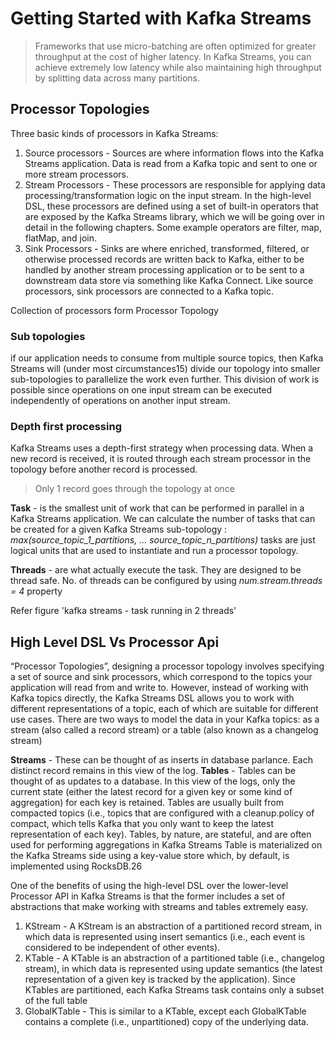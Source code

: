 # Getting Started with Kafka Streams

> Frameworks that use micro-batching are often optimized for greater throughput at the cost of higher latency. In Kafka Streams, you can achieve extremely low latency while also maintaining high throughput by splitting data across many partitions.

## Processor Topologies
Three basic kinds of processors in Kafka Streams:
1. Source processors - Sources are where information flows into the Kafka Streams application. Data is read from a Kafka topic and sent to 
one or more stream processors.
2. Stream Processors - These processors are responsible for applying data processing/transformation logic on the input stream. In the 
high-level DSL, these processors are defined using a set of built-in operators that are exposed by the Kafka Streams library, which we 
will be going over in detail in the following chapters. Some example operators are filter, map, flatMap, and join.
3. Sink Processors - Sinks are where enriched, transformed, filtered, or otherwise processed records are written back to Kafka, either to 
be handled by another stream processing application or to be sent to a downstream data store via something like Kafka Connect. Like 
source processors, sink processors are connected to a Kafka topic.

Collection of processors form Processor Topology

### Sub topologies
if our application needs to consume from multiple source topics, then Kafka Streams will (under most circumstances15) divide our topology 
into smaller sub-topologies to parallelize the work even further. This division of work is possible since operations on one input stream 
can be executed independently of operations on another input stream.

### Depth first processing
Kafka Streams uses a depth-first strategy when processing data. When a new record is received, it is routed through each stream processor 
in the topology before another record is processed.

> Only 1 record goes through the topology at once

**Task** - is the smallest unit of work that can be performed in parallel in a Kafka Streams application. We can calculate 
the number of tasks that can be created for a given Kafka Streams sub-topology : *max(source_topic_1_partitions, ... source_topic_n_partitions)*
tasks are just logical units that are used to instantiate and run a processor topology.

**Threads** - are what actually execute the task. They are designed to be thread safe. No. of threads can be configured 
by using *num.stream.threads = 4* property

Refer figure 'kafka streams - task running in 2 threads'

## High Level DSL Vs Processor Api
“Processor Topologies”, designing a processor topology involves specifying a set of source and sink processors, which 
correspond to the topics your application will read from and write to. However, instead of working with Kafka topics 
directly, the Kafka Streams DSL allows you to work with different representations of a topic, each of which are suitable 
for different use cases. There are two ways to model the data in your Kafka topics: as a stream (also called a record stream) 
or a table (also known as a changelog stream)

**Streams** - These can be thought of as inserts in database parlance. Each distinct record remains in this view of the log.
**Tables** - Tables can be thought of as updates to a database. In this view of the logs, only the current state 
(either the latest record for a given key or some kind of aggregation) for each key is retained. Tables are usually built 
from compacted topics (i.e., topics that are configured with a cleanup.policy of compact, which tells Kafka that you only 
want to keep the latest representation of each key).
Tables, by nature, are stateful, and are often used for performing aggregations in Kafka Streams
Table is materialized on the Kafka Streams side using a key-value store which, by default, is implemented using RocksDB.26

One of the benefits of using the high-level DSL over the lower-level Processor API in Kafka Streams is that the former 
includes a set of abstractions that make working with streams and tables extremely easy.
1. KStream - A KStream is an abstraction of a partitioned record stream, in which data is represented using insert semantics 
(i.e., each event is considered to be independent of other events).
2. KTable - A KTable is an abstraction of a partitioned table (i.e., changelog stream), in which data is represented using 
update semantics (the latest representation of a given key is tracked by the application). Since KTables are partitioned, 
each Kafka Streams task contains only a subset of the full table
3. GlobalKTable - This is similar to a KTable, except each GlobalKTable contains a complete (i.e., unpartitioned) copy of 
the underlying data. 

